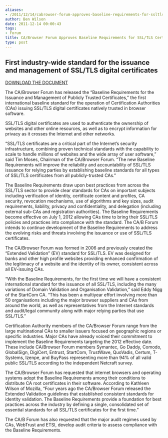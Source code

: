 ```yaml
---
aliases:
- /2011/12/14/cabrowser-forum-approves-baseline-requirements-for-ssltls-certificates/
author: Ben Wilson
date: 2011-12-14 00:00:43
tags:
- Forum
title: CA/Browser Forum Approves Baseline Requirements for SSL/TLS Certificates
type: post
---
```


## First industry-wide standard for the issuance and management of SSL/TLS digital certificates
[DOWNLOAD THE DOCUMENT][1]

The CA/Browser Forum has released the “Baseline Requirements for the Issuance and Management of Publicly Trusted Certificates,” the first international baseline standard for the operation of Certification Authorities (CAs) issuing SSL/TLS digital certificates natively trusted in browser software.

SSL/TLS digital certificates are used to authenticate the ownership of websites and other online resources, as well as to encrypt information for privacy as it crosses the Internet and other networks.

“SSL/TLS certificates are a critical part of the Internet’s security infrastructure, combining proven technical standards with the capability to scale to handle millions of websites and the wide array of user software,” said Tim Moses, Chairman of the CA/Browser Forum. “The new Baseline Requirements will improve the reliability and accountability of SSL/TLS issuance for relying parties by establishing baseline standards for all types of SSL/TLS certificates from all publicly-trusted CAs.”

The Baseline Requirements draw upon best practices from across the SSL/TLS sector to provide clear standards for CAs on important subjects including verification of identity, certificate content and profiles, CA security, revocation mechanisms, use of algorithms and key sizes, audit requirements, liability, privacy and confidentiality, and delegation (including external sub-CAs and registration authorities).
The Baseline Requirements become effective on July 1, 2012 allowing CAs time to bring their SSL/TLS policies and practices into compliance with the standard. The CA/B Forum intends to continue development of the Baseline Requirements to address the evolving risks and threats involving the issuance or use of SSL/TLS certificates.

The CA/Browser Forum was formed in 2006 and previously created the “Extended Validation” (EV) standard for SSL/TLS. EV was designed for banks and other high profile websites providing enhanced confirmation of the legitimacy of a website and the identity of its owner, consistent across all EV-issuing CAs.

“With the Baseline Requirements, for the first time we will have a consistent international standard for the issuance of all SSL/TLS, including the many variations of Domain Validation and Organisation Validation,” said Eddy Nigg of the StartCom CA. “This has been a multiyear effort involving more than 50 organisations including the major browser suppliers and CAs from around the world, as well as representatives from the Internet standards and audit/legal community along with major relying parties that use SSL/TLS.”

Certification Authority members of the CA/Browser Forum range from the large multinational CAs to smaller issuers focused on geographic regions or specific industries. Major CAs have already voiced their commitment to implement the Baseline Requirements targeting the 2012 effective date. These include CA/Browser Forum members Symantec, Go Daddy, Comodo, GlobalSign, DigiCert, Entrust, StartCom, TrustWave, QuoVadis, Certum, T-Systems, Izenpe, and BuyPass representing more than 94% of all valid public SSL/TLS according to the independent Netcraft survey.

The CA/Browser Forum has requested that internet browsers and operating systems adopt the Baseline Requirements among their conditions to distribute CA root certificates in their software.
According to Kathleen Wilson of Mozilla, “Four years ago the CA/Browser Forum released the Extended Validation guidelines that established consistent standards for identity validation. The Baseline Requirements provide a foundation for best practices across the industry by defining a single, consolidated set of essential standards for all SSL/TLS certificates for the first time.”

The CA/B Forum has also requested that the major audit regimes used by CAs, WebTrust and ETSI, develop audit criteria to assess compliance with the Baseline Requirements.

[1]: /uploads/Baseline_Requirements_V1.pdf